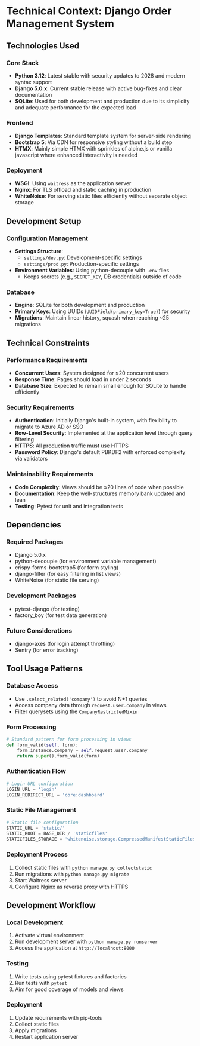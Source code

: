 # Technical Context: Django Order Management System

## Technologies Used

### Core Stack
- **Python 3.12**: Latest stable with security updates to 2028 and modern syntax support
- **Django 5.0.x**: Current stable release with active bug-fixes and clear documentation
- **SQLite**: Used for both development and production due to its simplicity and adequate performance for the expected load

### Frontend
- **Django Templates**: Standard template system for server-side rendering
- **Bootstrap 5**: Via CDN for responsive styling without a build step
- **HTMX**: Mainly simple HTMX with sprinkles of alpine.js or vanilla javascript where enhanced interactivity is needed

### Deployment
- **WSGI**: Using `waitress` as the application server
- **Nginx**: For TLS offload and static caching in production
- **WhiteNoise**: For serving static files efficiently without separate object storage

## Development Setup

### Configuration Management
- **Settings Structure**:
  - `settings/dev.py`: Development-specific settings
  - `settings/prod.py`: Production-specific settings
- **Environment Variables**: Using python-decouple with `.env` files
  - Keeps secrets (e.g., `SECRET_KEY`, DB credentials) outside of code

### Database
- **Engine**: SQLite for both development and production
- **Primary Keys**: Using UUIDs (`UUIDField(primary_key=True)`) for security
- **Migrations**: Maintain linear history, squash when reaching ~25 migrations

## Technical Constraints

### Performance Requirements
- **Concurrent Users**: System designed for ≤20 concurrent users
- **Response Time**: Pages should load in under 2 seconds
- **Database Size**: Expected to remain small enough for SQLite to handle efficiently

### Security Requirements
- **Authentication**: Initially Django's built-in system, with flexibility to migrate to Azure AD or SSO
- **Row-Level Security**: Implemented at the application level through query filtering
- **HTTPS**: All production traffic must use HTTPS
- **Password Policy**: Django's default PBKDF2 with enforced complexity via validators

### Maintainability Requirements
- **Code Complexity**: Views should be ≤20 lines of code when possible
- **Documentation**: Keep the well-structures memory bank updated and lean
- **Testing**: Pytest for unit and integration tests

## Dependencies

### Required Packages
- Django 5.0.x
- python-decouple (for environment variable management)
- crispy-forms-bootstrap5 (for form styling)
- django-filter (for easy filtering in list views)
- WhiteNoise (for static file serving)

### Development Packages
- pytest-django (for testing)
- factory_boy (for test data generation)

### Future Considerations
- django-axes (for login attempt throttling)
- Sentry (for error tracking)

## Tool Usage Patterns

### Database Access
- Use `.select_related('company')` to avoid N+1 queries
- Access company data through `request.user.company` in views
- Filter querysets using the `CompanyRestrictedMixin`

### Form Processing
```python
# Standard pattern for form processing in views
def form_valid(self, form):
    form.instance.company = self.request.user.company
    return super().form_valid(form)
```

### Authentication Flow
```python
# Login URL configuration
LOGIN_URL = 'login'
LOGIN_REDIRECT_URL = 'core:dashboard'
```

### Static File Management
```python
# Static file configuration
STATIC_URL = 'static/'
STATIC_ROOT = BASE_DIR / 'staticfiles'
STATICFILES_STORAGE = 'whitenoise.storage.CompressedManifestStaticFilesStorage'
```

### Deployment Process
1. Collect static files with `python manage.py collectstatic`
2. Run migrations with `python manage.py migrate`
3. Start Waitress server
4. Configure Nginx as reverse proxy with HTTPS

## Development Workflow

### Local Development
1. Activate virtual environment
2. Run development server with `python manage.py runserver`
3. Access the application at `http://localhost:8000`

### Testing
1. Write tests using pytest fixtures and factories
2. Run tests with `pytest`
3. Aim for good coverage of models and views

### Deployment
1. Update requirements with pip-tools
2. Collect static files
3. Apply migrations
4. Restart application server
